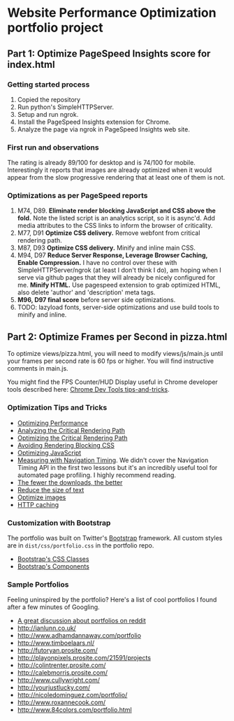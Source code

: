 <h1>Website Performance Optimization portfolio project</h1>

<h2>Part 1: Optimize PageSpeed Insights score for index.html</h2>

<h3>Getting started process</h3>

<ol>
  <li>Copied the repository
  <li>Run python's SimpleHTTPServer.
  <li>Setup and run ngrok.<br>
  <li>Install the PageSpeed Insights extension for Chrome.
  <li>Analyze the page via ngrok in PageSpeed Insights web site.
</ol>


<h3>First run and observations</h3>
<p>The rating is already 89/100 for desktop and is 74/100 for mobile. Interestingly it reports that images are already optimized when it would appear from the slow progressive rendering that at least one of them is not.</p>

<h3>Optimizations as per PageSpeed reports</h3>
<ol>
  <li>M74, D89. <strong>Eliminate render blocking JavaScript and CSS above the fold.</strong> Note the listed script is an analytics script, so it is async'd. Add media attributes to the CSS links to inform the browser of criticality.
  <li>M77, D91 <strong>Optimize CSS delivery.</strong> Remove webfont from critical rendering path.
  <li>M87, D93 <strong>Optimize CSS delivery.</strong> Minify and inline main CSS.
  <li>M94, D97 <strong>Reduce Server Response, Leverage Browser Caching, Enable Compression.</strong> I have no control over these with SimpleHTTPServer/ngrok (at least I don't think I do), am hoping when I serve via github pages that they will already be nicely configured for me. <strong>Minify HTML.</strong> Use pagespeed extension to grab optimized HTML, also delete 'author' and 'description' meta tags.
  <li><strong>M96, D97 final score</strong> before server side optimizations.
  <li>TODO: lazyload fonts, server-side optimizations and use build tools to minify and inline.
</ol>




<h2>Part 2: Optimize Frames per Second in pizza.html</h2>

To optimize views/pizza.html, you will need to modify views/js/main.js until your frames per second rate is 60 fps or higher. You will find instructive comments in main.js.

You might find the FPS Counter/HUD Display useful in Chrome developer tools described here: [Chrome Dev Tools tips-and-tricks](https://developer.chrome.com/devtools/docs/tips-and-tricks).

### Optimization Tips and Tricks
* [Optimizing Performance](https://developers.google.com/web/fundamentals/performance/ "web performance")
* [Analyzing the Critical Rendering Path](https://developers.google.com/web/fundamentals/performance/critical-rendering-path/analyzing-crp.html "analyzing crp")
* [Optimizing the Critical Rendering Path](https://developers.google.com/web/fundamentals/performance/critical-rendering-path/optimizing-critical-rendering-path.html "optimize the crp!")
* [Avoiding Rendering Blocking CSS](https://developers.google.com/web/fundamentals/performance/critical-rendering-path/render-blocking-css.html "render blocking css")
* [Optimizing JavaScript](https://developers.google.com/web/fundamentals/performance/critical-rendering-path/adding-interactivity-with-javascript.html "javascript")
* [Measuring with Navigation Timing](https://developers.google.com/web/fundamentals/performance/critical-rendering-path/measure-crp.html "nav timing api"). We didn't cover the Navigation Timing API in the first two lessons but it's an incredibly useful tool for automated page profiling. I highly recommend reading.
* <a href="https://developers.google.com/web/fundamentals/performance/optimizing-content-efficiency/eliminate-downloads.html">The fewer the downloads, the better</a>
* <a href="https://developers.google.com/web/fundamentals/performance/optimizing-content-efficiency/optimize-encoding-and-transfer.html">Reduce the size of text</a>
* <a href="https://developers.google.com/web/fundamentals/performance/optimizing-content-efficiency/image-optimization.html">Optimize images</a>
* <a href="https://developers.google.com/web/fundamentals/performance/optimizing-content-efficiency/http-caching.html">HTTP caching</a>

### Customization with Bootstrap
The portfolio was built on Twitter's <a href="http://getbootstrap.com/">Bootstrap</a> framework. All custom styles are in `dist/css/portfolio.css` in the portfolio repo.

* <a href="http://getbootstrap.com/css/">Bootstrap's CSS Classes</a>
* <a href="http://getbootstrap.com/components/">Bootstrap's Components</a>

### Sample Portfolios

Feeling uninspired by the portfolio? Here's a list of cool portfolios I found after a few minutes of Googling.

* <a href="http://www.reddit.com/r/webdev/comments/280qkr/would_anybody_like_to_post_their_portfolio_site/">A great discussion about portfolios on reddit</a>
* <a href="http://ianlunn.co.uk/">http://ianlunn.co.uk/</a>
* <a href="http://www.adhamdannaway.com/portfolio">http://www.adhamdannaway.com/portfolio</a>
* <a href="http://www.timboelaars.nl/">http://www.timboelaars.nl/</a>
* <a href="http://futoryan.prosite.com/">http://futoryan.prosite.com/</a>
* <a href="http://playonpixels.prosite.com/21591/projects">http://playonpixels.prosite.com/21591/projects</a>
* <a href="http://colintrenter.prosite.com/">http://colintrenter.prosite.com/</a>
* <a href="http://calebmorris.prosite.com/">http://calebmorris.prosite.com/</a>
* <a href="http://www.cullywright.com/">http://www.cullywright.com/</a>
* <a href="http://yourjustlucky.com/">http://yourjustlucky.com/</a>
* <a href="http://nicoledominguez.com/portfolio/">http://nicoledominguez.com/portfolio/</a>
* <a href="http://www.roxannecook.com/">http://www.roxannecook.com/</a>
* <a href="http://www.84colors.com/portfolio.html">http://www.84colors.com/portfolio.html</a>
